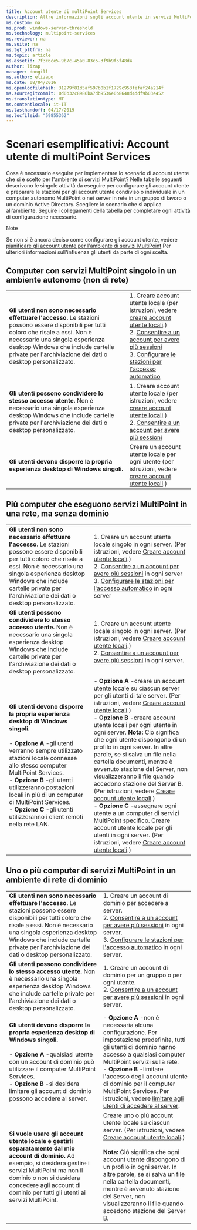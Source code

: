 ```yaml
---
title: Account utente di multiPoint Services
description: Altre informazioni sugli account utente in servizi MultiPoint, in particolare il tipo da usare per scenari diversi
ms.custom: na
ms.prod: windows-server-threshold
ms.technology: multipoint-services
ms.reviewer: na
ms.suite: na
ms.tgt_pltfrm: na
ms.topic: article
ms.assetid: 7f3c6ce5-9b7c-45a0-83c5-3f9b9f5f48d4
author: lizap
manager: dongill
ms.author: elizapo
ms.date: 08/04/2016
ms.openlocfilehash: 31279f81d5af597b0b1f1729c953fefaf24a214f
ms.sourcegitcommit: 0d0b32c8986ba7db9536e0b8648d4ddf9b03e452
ms.translationtype: MT
ms.contentlocale: it-IT
ms.lasthandoff: 04/17/2019
ms.locfileid: "59855362"
---
```

# <a name="example-scenarios-multipoint-services-user-accounts"></a>Scenari esemplificativi: Account utente di multiPoint Services
Cosa è necessario eseguire per implementare lo scenario di account utente che si è scelto per l'ambiente di servizi MultiPoint? Nelle tabelle seguenti descrivono le singole attività da eseguire per configurare gli account utente e preparare le stazioni per gli account utente condiviso o individuale in un computer autonomo MultiPoint o nei server in rete in un gruppo di lavoro o un dominio Active Directory. Scegliere lo scenario che si applica all'ambiente. Seguire i collegamenti della tabella per completare ogni attività di configurazione necessarie.  
  
> [!NOTE]  
> Se non si è ancora deciso come configurare gli account utente, vedere [pianificare gli account utente per l'ambiente di servizi MultiPoint](Plan-user-accounts-for-your-MultiPoint-services-environment.md) Per ulteriori informazioni sull'influenza gli utenti da parte di ogni scelta.  
  
## <a name="single-multipoint-services-computer-in-a-stand-alone-environment-no-network"></a>Computer con servizi MultiPoint singolo in un ambiente autonomo (non di rete)  
  
|||  
|-|-|  
|**Gli utenti non sono necessario effettuare l'accesso.** Le stazioni possono essere disponibili per tutti coloro che risale a essi. Non è necessario una singola esperienza desktop Windows che include cartelle private per l'archiviazione dei dati o desktop personalizzato.|1.  Creare account utente locale (per istruzioni, vedere [creare account utente locali](Create-local-user-accounts.md).)<br />2.  [Consentire a un account per avere più sessioni](Allow-one-account-to-have-multiple-sessions.md)<br />3.  [Configurare le stazioni per l'accesso automatico](Configure-stations-for-automatic-logon.md)|  
|**Gli utenti possono condividere lo stesso accesso utente.** Non è necessario una singola esperienza desktop Windows che include cartelle private per l'archiviazione dei dati o desktop personalizzato.|1.  Creare account utente locale (per istruzioni, vedere [creare account utente locali](Create-local-user-accounts.md).)<br />2.  [Consentire a un account per avere più sessioni](Allow-one-account-to-have-multiple-sessions.md)|  
|**Gli utenti devono disporre la propria esperienza desktop di Windows singoli.**|Creare un account utente locale per ogni utente (per istruzioni, vedere [creare account utente locali](Create-local-user-accounts.md).)|  
  
## <a name="multiple-multipoint-services-computers-on-a-network-but-with-no-domain"></a>Più computer che eseguono servizi MultiPoint in una rete, ma senza dominio  
  
|||  
|-|-|  
|**Gli utenti non sono necessario effettuare l'accesso.** Le stazioni possono essere disponibili per tutti coloro che risale a essi. Non è necessario una singola esperienza desktop Windows che include cartelle private per l'archiviazione dei dati o desktop personalizzato.|1.  Creare un account utente locale singolo in ogni server. (Per istruzioni, vedere [Creare account utente locali](Create-local-user-accounts.md).)<br />2.  [Consentire a un account per avere più sessioni](Allow-one-account-to-have-multiple-sessions.md) in ogni server<br />3.  [Configurare le stazioni per l'accesso automatico](Configure-stations-for-automatic-logon.md) in ogni server|  
|**Gli utenti possono condividere lo stesso accesso utente.** Non è necessario una singola esperienza desktop Windows che include cartelle private per l'archiviazione dei dati o desktop personalizzato.|1.  Creare un account utente locale singolo in ogni server. (Per istruzioni, vedere [Creare account utente locali](Create-local-user-accounts.md).)<br />2.  [Consentire a un account per avere più sessioni](Allow-one-account-to-have-multiple-sessions.md) in ogni server.|  
|**Gli utenti devono disporre la propria esperienza desktop di Windows singoli.**<br /><br />-   **Opzione A** -gli utenti verranno sempre utilizzato stazioni locale connesse allo stesso computer MultiPoint Services.<br />-   **Opzione B** -gli utenti utilizzeranno postazioni locali in più di un computer di MultiPoint Services.<br />-   **Opzione C** -gli utenti utilizzeranno i client remoti nella rete LAN.|-   **Opzione A** -creare un account utente locale su ciascun server per gli utenti di tale server. (Per istruzioni, vedere [Creare account utente locali](Create-local-user-accounts.md).)<br />-   **Opzione B** -creare account utente locali per ogni utente in ogni server. **Nota:** Ciò significa che ogni utente dispongono di un profilo in ogni server. In altre parole, se si salva un file nella cartella documenti, mentre è avvenuto stazione del Server, non visualizzeranno il file quando accedono stazione del Server B. (Per istruzioni, vedere [Creare account utente locali](Create-local-user-accounts.md).)<br />-   **Opzione C** -assegnare ogni utente a un computer di servizi MultiPoint specifico. Creare account utente locale per gli utenti in ogni server. (Per istruzioni, vedere [Creare account utente locali](Create-local-user-accounts.md).)|  
  
## <a name="one-or-more-multipoint-services-computers-in-a-domain-network-environment"></a>Uno o più computer di servizi MultiPoint in un ambiente di rete di dominio  
  
|||  
|-|-|  
|**Gli utenti non sono necessario effettuare l'accesso.** Le stazioni possono essere disponibili per tutti coloro che risale a essi. Non è necessario una singola esperienza desktop Windows che include cartelle private per l'archiviazione dei dati o desktop personalizzato.|1.  Creare un account di dominio per accedere a server.<br />2.  [Consentire a un account per avere più sessioni](Allow-one-account-to-have-multiple-sessions.md) in ogni server.<br />3.  [Configurare le stazioni per l'accesso automatico](Configure-stations-for-automatic-logon.md) in ogni server.|  
|**Gli utenti possono condividere lo stesso accesso utente.** Non è necessario una singola esperienza desktop Windows che include cartelle private per l'archiviazione dei dati o desktop personalizzato.|1.  Creare un account di dominio per un gruppo o per ogni utente.<br />2.  [Consentire a un account per avere più sessioni](Allow-one-account-to-have-multiple-sessions.md) in ogni server.|  
|**Gli utenti devono disporre la propria esperienza desktop di Windows singoli.**<br /><br />-   **Opzione A** -qualsiasi utente con un account di dominio può utilizzare il computer MultiPoint Services.<br />-   **Opzione B** -si desidera limitare gli account di dominio possono accedere al server.|-   **Opzione A** -non è necessaria alcuna configurazione. Per impostazione predefinita, tutti gli utenti di dominio hanno accesso a qualsiasi computer MultiPoint servizi sulla rete.<br />-   **Opzione B** -limitare l'accesso degli account utente di dominio per il computer MultiPoint Services. Per istruzioni, vedere [limitare agli utenti di accedere al server](limit-users--access-to-the-server-in-multipoint-services.md).|  
|**Si vuole usare gli account utente locale e gestirli separatamente dal mio account di dominio.** Ad esempio, si desidera gestire i servizi MultiPoint ma non il dominio o non si desidera concedere agli account di dominio per tutti gli utenti ai servizi MultiPoint.|Creare uno o più account utente locale su ciascun server. (Per istruzioni, vedere [Creare account utente locali](Create-local-user-accounts.md).)<br /><br />**Nota:** Ciò significa che ogni account utente dispongono di un profilo in ogni server. In altre parole, se si salva un file nella cartella documenti, mentre è avvenuto stazione del Server, non visualizzeranno il file quando accedono stazione del Server B.|  